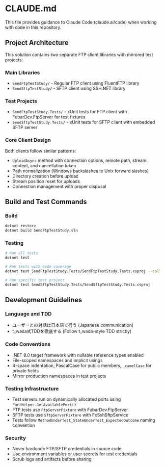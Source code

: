 # CLAUDE.md

This file provides guidance to Claude Code (claude.ai/code) when working with code in this repository.

## Project Architecture

This solution contains two separate FTP client libraries with mirrored test projects:

### Main Libraries
- `SendFtpTestStudy/` - Regular FTP client using FluentFTP library
- `SendSftpTestStudy/` - SFTP client using SSH.NET library

### Test Projects
- `SendFtpTestStudy.Tests/` - xUnit tests for FTP client with FubarDev.FtpServer for test fixtures
- `SendSftpTestStudy.Tests/` - xUnit tests for SFTP client with embedded SFTP server

### Core Client Design
Both clients follow similar patterns:
- `UploadAsync` method with connection options, remote path, stream content, and cancellation token
- Path normalization (Windows backslashes to Unix forward slashes)
- Directory creation before upload
- Stream position reset for uploads
- Connection management with proper disposal

## Build and Test Commands

### Build
```bash
dotnet restore
dotnet build SendFtpTestStudy.sln
```

### Testing
```bash
# Run all tests
dotnet test

# Run tests with code coverage
dotnet test SendFtpTestStudy.Tests/SendFtpTestStudy.Tests.csproj --collect:"XPlat Code Coverage"

# Run specific test project
dotnet test SendSftpTestStudy.Tests/SendSftpTestStudy.Tests.csproj
```

## Development Guidelines

### Language and TDD
- ユーザーとの対話は日本語で行う (Japanese communication)
- t_wada式TDDを徹底する (Follow t_wada-style TDD strictly)

### Code Conventions
- .NET 8.0 target framework with nullable reference types enabled
- File-scoped namespaces and implicit usings
- 4-space indentation, PascalCase for public members, `_camelCase` for private fields
- Mirror production namespaces in test projects

### Testing Infrastructure
- Test servers run on dynamically allocated ports using `PortHelper.GetAvailablePort()`
- FTP tests use `FtpServerFixture` with FubarDev.FtpServer
- SFTP tests use `SftpServerFixture` with FxSshSftpService
- Tests follow `MethodUnderTest_StateUnderTest_ExpectedOutcome` naming convention

### Security
- Never hardcode FTP/SFTP credentials in source code
- Use environment variables or user secrets for test credentials
- Scrub logs and artifacts before sharing